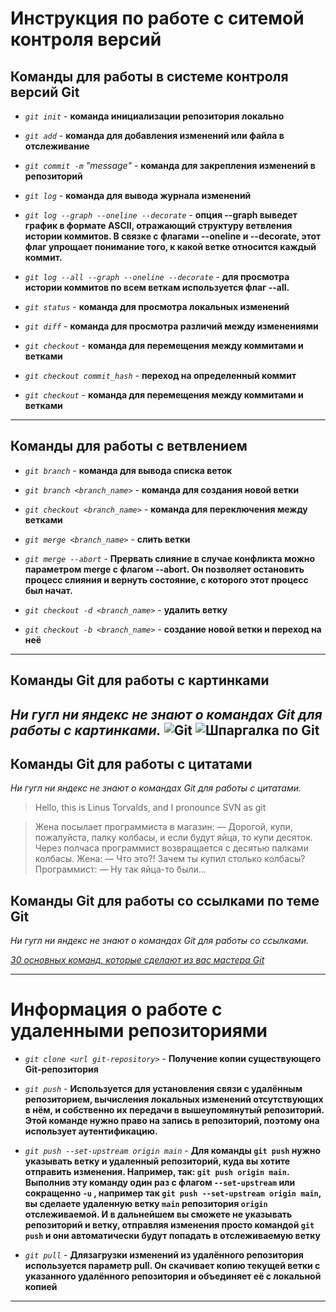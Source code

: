 # Инструкция по работе с ситемой контроля версий

## Команды для работы в системе контроля версий Git
+ *`git init`* - **команда инициализации репозитория локально**

+ *`git add`* - **команда для добавления изменений или файла в отслеживание**

+ *`git commit -m` "message"* - **команда для закрепления изменений в репозиторий**

+ *`git log`* - **команда для вывода журнала изменений**

+ *`git log --graph --oneline --decorate`* - **опция --graph выведет график в формате ASCII, отражающий структуру ветвления истории коммитов. В связке с флагами --oneline и --decorate, этот флаг упрощает понимание того, к какой ветке относится каждый коммит.**

+ *`git log --all --graph --oneline --decorate`* - **для просмотра истории коммитов по всем веткам используется флаг --all.**

+ *`git status`* - **команда для просмотра локальных изменений**

+ *`git diff`* - **команда для просмотра различий между изменениями**

+ *`git checkout`* - **команда для перемещения между коммитами и ветками**

+ *`git checkout commit_hash`* - **переход на определенный коммит**

+ *`git checkout`* - **команда для перемещения между коммитами и ветками** 

---

## Команды для работы с ветвлением

+ *`git branch`* - __команда для вывода списка веток__

+ *`git branch <branch_name>`* - __команда для создания новой ветки__

+ *`git checkout <branch_name>`* - __команда для переключения между ветками__

+ *`git merge <branch_name>`* - __слить ветки__

+ *`git merge --abort`* - **Прервать слияние в случае конфликта можно параметром merge с флагом --abort. Он позволяет остановить процесс слияния и вернуть состояние, с которого этот процесс был начат.**

+ *`git checkout -d <branch_name>`* - __удалить ветку__

+ *`git checkout -b <branch_name>`* - __создание новой ветки и переход на неё__

---
## Команды Git для работы с картинками
_Ни гугл ни яндекс не знают о командах Git для работы с картинками._
![*Git*](/seminar/gitpic.png "Picture Git")
![*Шпаргалка по Git*](/seminar/Brainwashing-RoR-Git.jpg "Шпаргалка по Git")
---

## Команды Git для работы с цитатами
_Ни гугл ни яндекс не знают о командах Git для работы с цитатами._

>Hello, this is Linus Torvalds, and I pronounce SVN as git

>Жена посылает программиста в магазин:
— Дорогой, купи, пожалуйста, палку колбасы, и если будут яйца, то купи десяток.
Через полчаса программист возвращается с десятью палками колбасы. 
Жена:
— Что это?! Зачем ты купил столько колбасы?
Программист:
— Ну так яйца-то были…

## Команды Git для работы со ссылками по теме Git
_Ни гугл ни яндекс не знают о командах Git для работы со ссылками._

[*30 основных команд, которые сделают из вас мастера Git*](https://habr.com/ru/company/ruvds/blog/599929/ "самые основные команды, которые следует знать разработчику, чтобы освоить управление репозиториями GitHub на высоком уровне. ")

---
# Информация о работе с удаленными репозиториями

+ *`git clone <url git-repository>`* - __Получение копии существующего Git-репозитория__

+ *`git push`* - __Используется для установления связи с удалённым репозиторием, вычисления локальных изменений отсутствующих в нём, и собственно их передачи в вышеупомянутый репозиторий. Этой команде нужно право на запись в репозиторий, поэтому она использует аутентификацию.__

+ *`git push --set-upstream origin main`* - __Для команды `git push` нужно указывать ветку и удаленный репозиторий, куда вы хотите отправить изменения. Например, так: `git push origin main`. Выполнив эту команду один раз с флагом `--set-upstream` или сокращенно `-u` , например так `git push --set-upstream origin main`, вы сделаете удаленную ветку `main` репозитория `origin` отслеживаемой. И в дальнейшем вы сможете не указывать репозиторий и ветку, отправляя изменения просто командой `git push` и они автоматически будут попадать в отслеживаемую ветку__

+ *`git pull`* - __Длязагрузки изменений из удалённого репозитория используется параметр pull. Он скачивает копию текущей ветки с указанного удалённого репозитория и объединяет её с локальной копией__


---